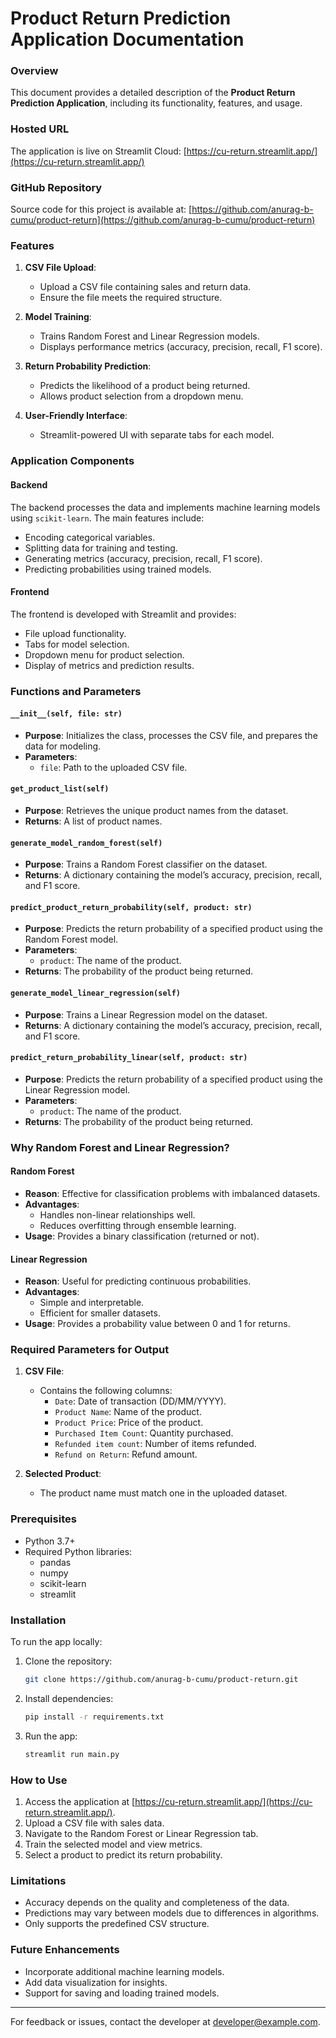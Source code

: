 # Product Return Prediction Application Documentation

### Overview
This document provides a detailed description of the **Product Return Prediction Application**, including its functionality, features, and usage.

### Hosted URL
The application is live on Streamlit Cloud:
[https://cu-return.streamlit.app/](https://cu-return.streamlit.app/)

### GitHub Repository
Source code for this project is available at:
[https://github.com/anurag-b-cumu/product-return](https://github.com/anurag-b-cumu/product-return)

### Features
1. **CSV File Upload**:
   - Upload a CSV file containing sales and return data.
   - Ensure the file meets the required structure.

2. **Model Training**:
   - Trains Random Forest and Linear Regression models.
   - Displays performance metrics (accuracy, precision, recall, F1 score).

3. **Return Probability Prediction**:
   - Predicts the likelihood of a product being returned.
   - Allows product selection from a dropdown menu.

4. **User-Friendly Interface**:
   - Streamlit-powered UI with separate tabs for each model.

### Application Components
#### Backend
The backend processes the data and implements machine learning models using `scikit-learn`. The main features include:
- Encoding categorical variables.
- Splitting data for training and testing.
- Generating metrics (accuracy, precision, recall, F1 score).
- Predicting probabilities using trained models.

#### Frontend
The frontend is developed with Streamlit and provides:
- File upload functionality.
- Tabs for model selection.
- Dropdown menu for product selection.
- Display of metrics and prediction results.

### Functions and Parameters
#### `__init__(self, file: str)`
- **Purpose**: Initializes the class, processes the CSV file, and prepares the data for modeling.
- **Parameters**:
  - `file`: Path to the uploaded CSV file.

#### `get_product_list(self)`
- **Purpose**: Retrieves the unique product names from the dataset.
- **Returns**: A list of product names.

#### `generate_model_random_forest(self)`
- **Purpose**: Trains a Random Forest classifier on the dataset.
- **Returns**: A dictionary containing the model’s accuracy, precision, recall, and F1 score.

#### `predict_product_return_probability(self, product: str)`
- **Purpose**: Predicts the return probability of a specified product using the Random Forest model.
- **Parameters**:
  - `product`: The name of the product.
- **Returns**: The probability of the product being returned.

#### `generate_model_linear_regression(self)`
- **Purpose**: Trains a Linear Regression model on the dataset.
- **Returns**: A dictionary containing the model’s accuracy, precision, recall, and F1 score.

#### `predict_return_probability_linear(self, product: str)`
- **Purpose**: Predicts the return probability of a specified product using the Linear Regression model.
- **Parameters**:
  - `product`: The name of the product.
- **Returns**: The probability of the product being returned.

### Why Random Forest and Linear Regression?
#### Random Forest
- **Reason**: Effective for classification problems with imbalanced datasets.
- **Advantages**:
  - Handles non-linear relationships well.
  - Reduces overfitting through ensemble learning.
- **Usage**: Provides a binary classification (returned or not).

#### Linear Regression
- **Reason**: Useful for predicting continuous probabilities.
- **Advantages**:
  - Simple and interpretable.
  - Efficient for smaller datasets.
- **Usage**: Provides a probability value between 0 and 1 for returns.

### Required Parameters for Output
1. **CSV File**:
   - Contains the following columns:
     - `Date`: Date of transaction (DD/MM/YYYY).
     - `Product Name`: Name of the product.
     - `Product Price`: Price of the product.
     - `Purchased Item Count`: Quantity purchased.
     - `Refunded item count`: Number of items refunded.
     - `Refund on Return`: Refund amount.

2. **Selected Product**:
   - The product name must match one in the uploaded dataset.

### Prerequisites
- Python 3.7+
- Required Python libraries:
  - pandas
  - numpy
  - scikit-learn
  - streamlit

### Installation
To run the app locally:
1. Clone the repository:
   ```bash
   git clone https://github.com/anurag-b-cumu/product-return.git
   ```
2. Install dependencies:
   ```bash
   pip install -r requirements.txt
   ```
3. Run the app:
   ```bash
   streamlit run main.py
   ```

### How to Use
1. Access the application at [https://cu-return.streamlit.app/](https://cu-return.streamlit.app/).
2. Upload a CSV file with sales data.
3. Navigate to the Random Forest or Linear Regression tab.
4. Train the selected model and view metrics.
5. Select a product to predict its return probability.

### Limitations
- Accuracy depends on the quality and completeness of the data.
- Predictions may vary between models due to differences in algorithms.
- Only supports the predefined CSV structure.

### Future Enhancements
- Incorporate additional machine learning models.
- Add data visualization for insights.
- Support for saving and loading trained models.

---

For feedback or issues, contact the developer at [developer@example.com](mailto:developer@example.com).
